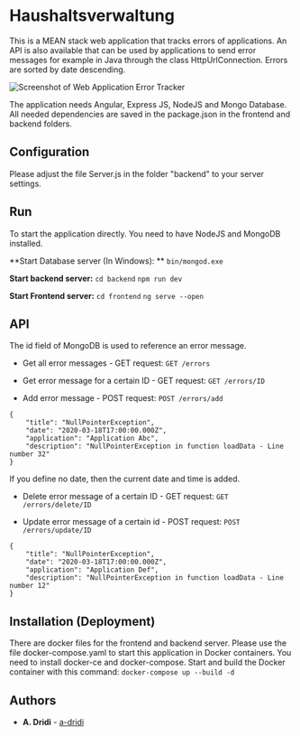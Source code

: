 # Haushaltsverwaltung

This is a MEAN stack web application that tracks errors of applications. 
An API is also available that can be used by applications to send error messages for example in Java through the class HttpUrlConnection.
Errors are sorted by date descending. 

![Screenshot of Web Application Error Tracker](https://raw.githubusercontent.com/a-dridi/Error-Tracker/master/img/screenshot1.PNG)

The application needs Angular, Express JS, NodeJS and Mongo Database. All needed dependencies are saved in the package.json in the frontend and backend folders. 

## Configuration

Please adjust the file Server.js  in the folder "backend" to your server settings. 

## Run
To start the application directly. You need to have NodeJS and MongoDB installed.


**Start Database server (In Windows): **
`bin/mongod.exe`

**Start backend server:**
`cd backend`
`npm run dev`

**Start Frontend server:**
`cd frontend`
`ng serve --open`

## API

The id field of MongoDB is used to reference an error message. 

- Get all error messages - GET request:
`GET /errors`

- Get error message for a certain ID - GET request:
`GET /errors/ID`

- Add error message - POST request:
`POST /errors/add`
```
{
    "title": "NullPointerException",
    "date": "2020-03-18T17:00:00.000Z",
    "application": "Application Abc",
    "description": "NullPointerException in function loadData - Line number 32"
}
```
If you define no date, then the current date and time is added.

- Delete error message of a certain ID - GET request:
`GET /errors/delete/ID`


- Update error message of a certain id - POST request:
`POST /errors/update/ID`
```
{
    "title": "NullPointerException",
    "date": "2020-03-18T17:00:00.000Z",
    "application": "Application Def",
    "description": "NullPointerException in function loadData - Line number 12"
}
```
## Installation (Deployment)

There are docker files for the frontend and backend server. Please use the file docker-compose.yaml to start this application in Docker containers. You need to install docker-ce and docker-compose.
Start and build the Docker container with this command:
`docker-compose up --build -d`

## Authors

* **A. Dridi** - [a-dridi](https://github.com/a-dridi/)

